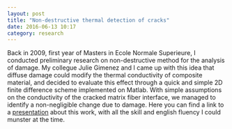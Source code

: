 ```yaml
---
layout: post
title: "Non-destructive thermal detection of cracks"
date: 2016-06-13 10:17
category: research
---
```


Back in 2009, first year of Masters in Ecole Normale Superieure,  I conducted preliminary research on non-destructive method for the analysis of damage. My collegue Julie Gimenez and I came up with this idea that diffuse damage could modify the thermal conductivity of composite material, and decided to evaluate this effect through a quick and simple 2D finite difference scheme implemented on Matlab. With simple assumptions on the conductivity of the cracked matrix fiber interface, we managed to identify a non-negligible change due to damage. Here you can find a link to a [presentation](../../../../pdf/thermal.pdf) about this work, with all the skill and english fluency I could munster at the time.

